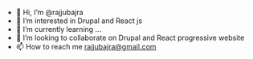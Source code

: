 - 👋 Hi, I’m @rajjubajra
- 👀 I’m interested in Drupal and React js
- 🌱 I’m currently learning ...
- 💞️ I’m looking to collaborate on  Drupal and React progressive website
- 📫 How to reach me rajjubajra@gmail.com

<!---
rajjubajra/rajjubajra is a ✨ special ✨ repository because its `README.md` (this file) appears on your GitHub profile.
You can click the Preview link to take a look at your changes.
--->
